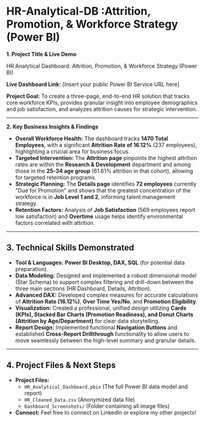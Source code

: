 ﻿# HR-Analytical-DB :Attrition, Promotion, & Workforce Strategy (Power BI)


**1. Project Title & Live Demo**

  HR Analytical Dashboard: Attrition, Promotion, & Workforce Strategy (Power BI)

**Live Dashboard Link:** [Insert your public Power BI Service URL here]

**Project Goal:** To create a three-page, end-to-end HR solution that tracks core workforce KPIs, provides granular insight into employee demographics and job satisfaction, and analyzes attrition causes for strategic intervention.

-----

 **2. Key Business Insights & Findings**

  * **Overall Workforce Health:** The dashboard tracks **1470 Total Employees**, with a significant **Attrition Rate of 16.12%** (237 employees), highlighting a crucial area for business focus.
  * **Targeted Intervention:** The **Attrition page** pinpoints the highest attrition rates are within the **Research & Development** department and among those in the **25-34 age group** (61.61% attrition in that cohort), allowing for targeted retention programs.
  * **Strategic Planning:** The **Details page** identifies **72 employees** currently "Due for Promotion" and shows that the greatest concentration of the workforce is in **Job Level 1 and 2**, informing talent management strategy.
  * **Retention Factors:** Analysis of **Job Satisfaction** (569 employees report low satisfaction) and **Overtime** usage helps identify environmental factors correlated with attrition.

-----

## **3. Technical Skills Demonstrated**

  * **Tool & Languages:** **Power BI Desktop, DAX, SQL** (for potential data preparation).
  * **Data Modeling:** Designed and implemented a robust dimensional model (Star Schema) to support complex filtering and drill-down between the three main sections (HR Dashboard, Details, Attrition).
  * **Advanced DAX:** Developed complex measures for accurate calculations of **Attrition Rate (16.12%)**, **Over Time Yes/No**, and **Promotion Eligibility**.
  * **Visualization:** Created a professional, unified design utilizing **Cards (KPIs), Stacked Bar Charts (Promotion Readiness), and Donut Charts (Attrition by Age/Department)** for clear data storytelling.
  * **Report Design:** Implemented functional **Navigation Buttons** and established **Cross-Report Drillthrough** functionality to allow users to move seamlessly between the high-level summary and granular details.

-----

## **4. Project Files & Next Steps**

  * **Project Files:**
      * `HR_Analytical_Dashboard.pbix` (The full Power BI data model and report)
      * `HR_Cleaned_Data.csv` (Anonymized data file)
      * `Dashboard_Screenshots/` (Folder containing all image files)
  * **Connect:** Feel free to connect on LinkedIn or explore my other projects\!




